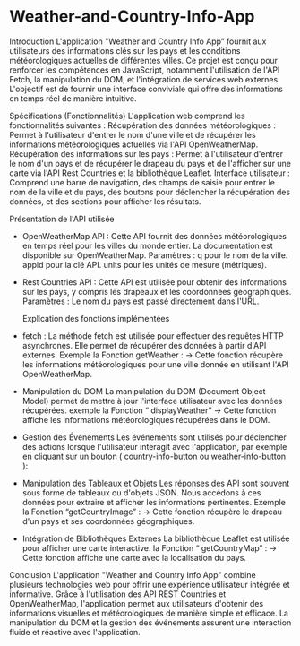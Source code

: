 # Weather-and-Country-Info-App
      
Introduction
L'application "Weather and Country Info App” fournit aux utilisateurs des informations clés sur les pays et les conditions météorologiques actuelles de différentes villes. 
Ce projet est conçu pour renforcer les compétences en JavaScript, notamment l'utilisation de l'API Fetch, la manipulation du DOM, et l'intégration de services web externes. L'objectif est de fournir une interface conviviale qui offre des informations en temps réel de manière intuitive.


Spécifications (Fonctionnalités)
L'application web comprend les fonctionnalités suivantes :
Récupération des données météorologiques : Permet à l'utilisateur d'entrer le nom d'une ville et de récupérer les informations météorologiques actuelles via l'API OpenWeatherMap.
Récupération des informations sur les pays : Permet à l'utilisateur d'entrer le nom d'un pays et de récupérer le drapeau du pays et de l'afficher sur une carte via l'API Rest Countries et la bibliothèque Leaflet.
Interface utilisateur : Comprend une barre de navigation, des champs de saisie pour entrer le nom de la ville et du pays, des boutons pour déclencher la récupération des données, et des sections pour afficher les résultats.


   Présentation de l'API utilisée

* OpenWeatherMap API :
Cette API fournit des données météorologiques en temps réel pour les villes du monde entier. La documentation est disponible sur OpenWeatherMap.
Paramètres : 
q pour le nom de la ville.
 appid pour la clé API.
 units pour les unités de mesure (métriques).

* Rest Countries API :
Cette API est utilisée pour obtenir des informations sur les pays, y compris les drapeaux et les coordonnées géographiques.
Paramètres : Le nom du pays est passé directement dans l'URL.


   Explication des fonctions implémentées
* fetch :
La méthode fetch est utilisée pour effectuer des requêtes HTTP asynchrones. Elle permet de récupérer des données à partir d'API externes. 
Exemple la  Fonction getWeather :
→  Cette fonction récupère les informations météorologiques pour une ville donnée en utilisant l'API OpenWeatherMap.

* Manipulation du DOM
La manipulation du DOM (Document Object Model) permet de mettre à jour l'interface utilisateur avec les données récupérées. 
exemple la Fonction “ displayWeather”
→ Cette fonction affiche les informations météorologiques récupérées dans le DOM.

* Gestion des Événements
Les événements sont utilisés pour déclencher des actions lorsque l'utilisateur interagit avec l'application, par exemple en cliquant sur un bouton  ( country-info-button   ou  weather-info-button  ):

* Manipulation des Tableaux et Objets
Les réponses des API sont souvent sous forme de tableaux ou d'objets JSON. Nous accédons à ces données pour extraire et afficher les informations pertinentes.
Exemple la Fonction  “getCountryImage” :
→ Cette fonction récupère le drapeau d'un pays et ses coordonnées géographiques.

* Intégration de Bibliothèques Externes
La bibliothèque Leaflet est utilisée pour afficher une carte interactive.
la Fonction “ getCountryMap” :
→ Cette fonction affiche une carte avec la localisation du pays.


Conclusion
L'application "Weather and Country Info App" combine plusieurs technologies web pour offrir une expérience utilisateur intégrée et informative. Grâce à l'utilisation des API REST Countries et OpenWeatherMap, l'application permet aux utilisateurs d'obtenir des informations visuelles et météorologiques de manière simple et efficace. La manipulation du DOM et la gestion des événements assurent une interaction fluide et réactive avec l'application.

